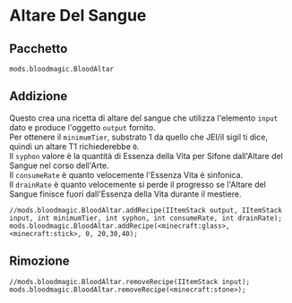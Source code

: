 # Altare Del Sangue

## Pacchetto

`mods.bloodmagic.BloodAltar`

## Addizione

Questo crea una ricetta di altare del sangue che utilizza l'elemento `input` dato e produce l'oggetto `output` fornito.  
Per ottenere il `minimumTier`, substrato 1 da quello che JEI/il sigil ti dice, quindi un altare T1 richiederebbe `0`.  
Il `syphon` valore è la quantità di Essenza della Vita per Sifone dall'Altare del Sangue nel corso dell'Arte.  
Il `consumeRate` è quanto velocemente l'Essenza Vita è sinfonica.  
Il `drainRate` è quanto velocemente si perde il progresso se l'Altare del Sangue finisce fuori dall'Essenza della Vita durante il mestiere.

```zenscript
//mods.bloodmagic.BloodAltar.addRecipe(IItemStack output, IItemStack input, int minimumTier, int syphon, int consumeRate, int drainRate);
mods.bloodmagic.BloodAltar.addRecipe(<minecraft:glass>, <minecraft:stick>, 0, 20,30,40);
```

## Rimozione

```zenscript
//mods.bloodmagic.BloodAltar.removeRecipe(IItemStack input);
mods.bloodmagic.BloodAltar.removeRecipe(<minecraft:stone>);
```